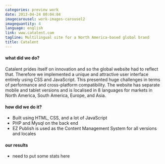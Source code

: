 ```yaml
---
categories: preview work
date: 2013-04-24 00:04:04
imagecarousel: work-images-carousel2
imagequantity: 4
language: english
link: www.catalent.com
tagline: Multilingual site for a North America-based global brand
title: Catalent
---
```


#### what did we do?
Catalent prides itself on innovation and so the global website had to reflect that. Therefore we implemented a unique and attractive user interface entirely using CSS and JavaScript. This presented huge challenges in terms of performance and cross-platform compatibility. The website has separate mobile and tablet versions and is localised in 8 languages for markets in North America, South America, Europe, and Asia.

#### how did we do it?
* Built using HTML, CSS, and a lot of JavaScript
* PHP and Mysql on the back end
* EZ Publish is used as the Content Management System for all versions and locales

#### our results
* need to put some stats here